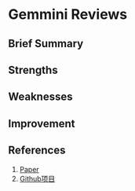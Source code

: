 # Gemmini Reviews  
## Brief Summary  

## Strengths  

## Weaknesses  

## Improvement  

## References  
1. [Paper](https://arxiv.org/abs/1911.09925)
2. [Github项目](https://github.com/ucb-bar/gemmini)
